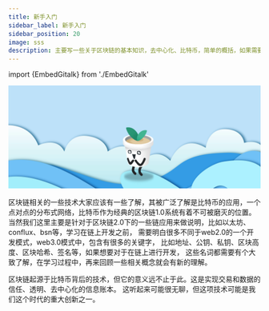 ```yaml
---
title: 新手入门
sidebar_label: 新手入门
sidebar_position: 20
image: sss
description: 主要写一些关于区块链的基本知识，去中心化、比特币，简单的概括，如果需要详情，可以跳转到对应的说明文档
---
```

import {EmbedGitalk} from './EmbedGitalk'

![](assets/bac-info.png)


区块链相关的一些技术大家应该有一些了解，其被广泛了解是比特币的应用，一个点对点的分布式网络，比特币作为经典的区块链1.0系统有着不可被磨灭的位置。
当然我们这里主要是针对于区块链2.0下的一些链应用来做说明，比如以太坊、conflux、bsn等，学习在链上开发之前，
需要明白很多不同于web2.0的一个开发模式，web3.0模式中，包含有很多的关键字，
比如地址、公钥、私钥、区块高度、区块哈希、签名等，如果想要对于在链上进行开发，
这些名词都需要有个大致了解，在学习过程中，再来回顾一些相关概念就会有新的理解。

区块链起源于比特币背后的技术，但它的意义远不止于此。这是实现交易和数据的信任、透明、去中心化的信息账本。
这听起来可能很无聊，但这项技术可能是我们这个时代的重大创新之一。

<EmbedGitalk></EmbedGitalk>
